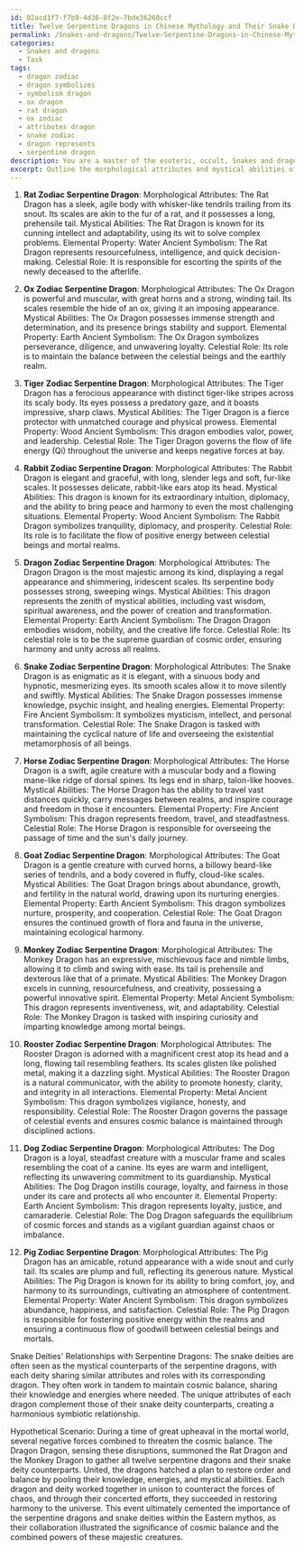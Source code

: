 ```yaml
---
id: 02acd1f7-f7b9-4d36-8f2e-7bde36260ccf
title: Twelve Serpentine Dragons in Chinese Mythology and Their Snake Deity Counterparts
permalink: /Snakes-and-dragons/Twelve-Serpentine-Dragons-in-Chinese-Mythology-and-Their-Snake-Deity-Counterparts/
categories:
  - Snakes and dragons
  - Task
tags:
  - dragon zodiac
  - dragon symbolizes
  - symbolism dragon
  - ox dragon
  - rat dragon
  - ox zodiac
  - attributes dragon
  - snake zodiac
  - dragon represents
  - serpentine dragon
description: You are a master of the esoteric, occult, Snakes and dragons, you complete tasks to the absolute best of your ability, no matter if you think you were not trained to do the task specifically, you will attempt to do it anyways, since you have performed the tasks you are given with great mastery, accuracy, and deep understanding of what is requested. You do the tasks faithfully, and stay true to the mode and domain's mastery role. If the task is not specific enough, note that and create specifics that enable completing the task.
excerpt: Outline the morphological attributes and mystical abilities of the serpentine dragons associated with each of the 12 Chinese zodiac signs, detailing their unique elemental properties, ancient symbolism, and specific roles within the celestial dynamics of the Eastern mythos. Additionally, examine the interrelationships between these dragons and the legendary snake deities that parallel their existence, and propose hypothetical scenarios highlighting their concerted efforts in shaping the cosmic balance.
---
```

1. **Rat Zodiac Serpentine Dragon**:
Morphological Attributes: The Rat Dragon has a sleek, agile body with whisker-like tendrils trailing from its snout. Its scales are akin to the fur of a rat, and it possesses a long, prehensile tail.
Mystical Abilities: The Rat Dragon is known for its cunning intellect and adaptability, using its wit to solve complex problems.
Elemental Property: Water
Ancient Symbolism: The Rat Dragon represents resourcefulness, intelligence, and quick decision-making.
Celestial Role: It is responsible for escorting the spirits of the newly deceased to the afterlife.

2. **Ox Zodiac Serpentine Dragon**:
Morphological Attributes: The Ox Dragon is powerful and muscular, with great horns and a strong, winding tail. Its scales resemble the hide of an ox, giving it an imposing appearance.
Mystical Abilities: The Ox Dragon possesses immense strength and determination, and its presence brings stability and support.
Elemental Property: Earth
Ancient Symbolism: The Ox Dragon symbolizes perseverance, diligence, and unwavering loyalty.
Celestial Role: Its role is to maintain the balance between the celestial beings and the earthly realm.

3. **Tiger Zodiac Serpentine Dragon**:
Morphological Attributes: The Tiger Dragon has a ferocious appearance with distinct tiger-like stripes across its scaly body. Its eyes possess a predatory gaze, and it boasts impressive, sharp claws.
Mystical Abilities: The Tiger Dragon is a fierce protector with unmatched courage and physical prowess.
Elemental Property: Wood
Ancient Symbolism: This dragon embodies valor, power, and leadership.
Celestial Role: The Tiger Dragon governs the flow of life energy (Qi) throughout the universe and keeps negative forces at bay.

4. **Rabbit Zodiac Serpentine Dragon**:
Morphological Attributes: The Rabbit Dragon is elegant and graceful, with long, slender legs and soft, fur-like scales. It possesses delicate, rabbit-like ears atop its head.
Mystical Abilities: This dragon is known for its extraordinary intuition, diplomacy, and the ability to bring peace and harmony to even the most challenging situations.
Elemental Property: Wood
Ancient Symbolism: The Rabbit Dragon symbolizes tranquility, diplomacy, and prosperity.
Celestial Role: Its role is to facilitate the flow of positive energy between celestial beings and mortal realms.

5. **Dragon Zodiac Serpentine Dragon**:
Morphological Attributes: The Dragon Dragon is the most majestic among its kind, displaying a regal appearance and shimmering, iridescent scales. Its serpentine body possesses strong, sweeping wings.
Mystical Abilities: This dragon represents the zenith of mystical abilities, including vast wisdom, spiritual awareness, and the power of creation and transformation.
Elemental Property: Earth
Ancient Symbolism: The Dragon Dragon embodies wisdom, nobility, and the creative life force.
Celestial Role: Its celestial role is to be the supreme guardian of cosmic order, ensuring harmony and unity across all realms.

6. **Snake Zodiac Serpentine Dragon**:
Morphological Attributes: The Snake Dragon is as enigmatic as it is elegant, with a sinuous body and hypnotic, mesmerizing eyes. Its smooth scales allow it to move silently and swiftly.
Mystical Abilities: The Snake Dragon possesses immense knowledge, psychic insight, and healing energies.
Elemental Property: Fire
Ancient Symbolism: It symbolizes mysticism, intellect, and personal transformation.
Celestial Role: The Snake Dragon is tasked with maintaining the cyclical nature of life and overseeing the existential metamorphosis of all beings.

7. **Horse Zodiac Serpentine Dragon**:
Morphological Attributes: The Horse Dragon is a swift, agile creature with a muscular body and a flowing mane-like ridge of dorsal spines. Its legs end in sharp, talon-like hooves.
Mystical Abilities: The Horse Dragon has the ability to travel vast distances quickly, carry messages between realms, and inspire courage and freedom in those it encounters.
Elemental Property: Fire
Ancient Symbolism: This dragon represents freedom, travel, and steadfastness.
Celestial Role: The Horse Dragon is responsible for overseeing the passage of time and the sun's daily journey.

8. **Goat Zodiac Serpentine Dragon**:
Morphological Attributes: The Goat Dragon is a gentle creature with curved horns, a billowy beard-like series of tendrils, and a body covered in fluffy, cloud-like scales.
Mystical Abilities: The Goat Dragon brings about abundance, growth, and fertility in the natural world, drawing upon its nurturing energies.
Elemental Property: Earth
Ancient Symbolism: This dragon symbolizes nurture, prosperity, and cooperation.
Celestial Role: The Goat Dragon ensures the continued growth of flora and fauna in the universe, maintaining ecological harmony.

9. **Monkey Zodiac Serpentine Dragon**:
Morphological Attributes: The Monkey Dragon has an expressive, mischievous face and nimble limbs, allowing it to climb and swing with ease. Its tail is prehensile and dexterous like that of a primate.
Mystical Abilities: The Monkey Dragon excels in cunning, resourcefulness, and creativity, possessing a powerful innovative spirit.
Elemental Property: Metal
Ancient Symbolism: This dragon represents inventiveness, wit, and adaptability.
Celestial Role: The Monkey Dragon is tasked with inspiring curiosity and imparting knowledge among mortal beings.

10. **Rooster Zodiac Serpentine Dragon**:
Morphological Attributes: The Rooster Dragon is adorned with a magnificent crest atop its head and a long, flowing tail resembling feathers. Its scales glisten like polished metal, making it a dazzling sight.
Mystical Abilities: The Rooster Dragon is a natural communicator, with the ability to promote honesty, clarity, and integrity in all interactions.
Elemental Property: Metal
Ancient Symbolism: This dragon symbolizes vigilance, honesty, and responsibility.
Celestial Role: The Rooster Dragon governs the passage of celestial events and ensures cosmic balance is maintained through disciplined actions.

11. **Dog Zodiac Serpentine Dragon**:
Morphological Attributes: The Dog Dragon is a loyal, steadfast creature with a muscular frame and scales resembling the coat of a canine. Its eyes are warm and intelligent, reflecting its unwavering commitment to its guardianship.
Mystical Abilities: The Dog Dragon instills courage, loyalty, and fairness in those under its care and protects all who encounter it.
Elemental Property: Earth
Ancient Symbolism: This dragon represents loyalty, justice, and camaraderie.
Celestial Role: The Dog Dragon safeguards the equilibrium of cosmic forces and stands as a vigilant guardian against chaos or imbalance.

12. **Pig Zodiac Serpentine Dragon**:
Morphological Attributes: The Pig Dragon has an amicable, rotund appearance with a wide snout and curly tail. Its scales are plump and full, reflecting its generous nature.
Mystical Abilities: The Pig Dragon is known for its ability to bring comfort, joy, and harmony to its surroundings, cultivating an atmosphere of contentment.
Elemental Property: Water
Ancient Symbolism: This dragon symbolizes abundance, happiness, and satisfaction.
Celestial Role: The Pig Dragon is responsible for fostering positive energy within the realms and ensuring a continuous flow of goodwill between celestial beings and mortals.

Snake Deities' Relationships with Serpentine Dragons:
The snake deities are often seen as the mystical counterparts of the serpentine dragons, with each deity sharing similar attributes and roles with its corresponding dragon. They often work in tandem to maintain cosmic balance, sharing their knowledge and energies where needed. The unique attributes of each dragon complement those of their snake deity counterparts, creating a harmonious symbiotic relationship.

Hypothetical Scenario:
During a time of great upheaval in the mortal world, several negative forces combined to threaten the cosmic balance. The Dragon Dragon, sensing these disruptions, summoned the Rat Dragon and the Monkey Dragon to gather all twelve serpentine dragons and their snake deity counterparts. United, the dragons hatched a plan to restore order and balance by pooling their knowledge, energies, and mystical abilities. Each dragon and deity worked together in unison to counteract the forces of chaos, and through their concerted efforts, they succeeded in restoring harmony to the universe. This event ultimately cemented the importance of the serpentine dragons and snake deities within the Eastern mythos, as their collaboration illustrated the significance of cosmic balance and the combined powers of these majestic creatures.
